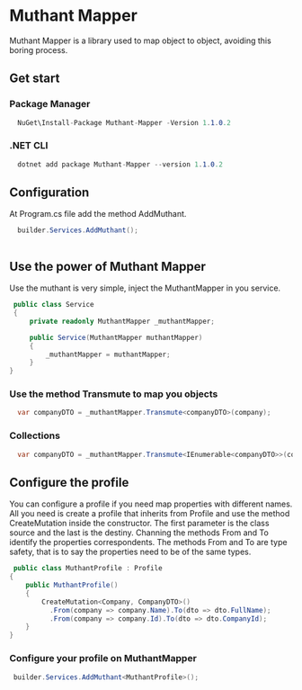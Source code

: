 # Muthant Mapper

Muthant Mapper is a library used to map object to object, avoiding this boring process.

## Get start

### Package Manager
``` csharp
  NuGet\Install-Package Muthant-Mapper -Version 1.1.0.2
```

### .NET CLI

``` csharp
  dotnet add package Muthant-Mapper --version 1.1.0.2
```

## Configuration
At Program.cs file add the method AddMuthant. 

```csharp
  builder.Services.AddMuthant();



```
## Use the power of Muthant Mapper

Use the muthant is very simple, inject the MuthantMapper in you service.

``` csharp
 public class Service
 {
     private readonly MuthantMapper _muthantMapper;

     public Service(MuthantMapper muthantMapper)
     {
         _muthantMapper = muthantMapper;
     }
}

```

### Use the method Transmute to map you objects

``` csharp
  var companyDTO = _muthantMapper.Transmute<companyDTO>(company);
```

### Collections

``` csharp
  var companyDTO = _muthantMapper.Transmute<IEnumerable<companyDTO>>(company);
```

## Configure the profile

You can configure a profile if you need map properties with different names. All you need is create a profile that inherits from Profile and use the method CreateMutation inside the constructor. The first parameter is the class source and the last is the destiny. Channing the methods From and To identify the properties correspondents. The methods From and To are type safety, that is to say the properties need to be of the same types. 
``` csharp
 public class MuthantProfile : Profile
{
    public MuthantProfile() 
    {
        CreateMutation<Company, CompanyDTO>()
          .From(company => company.Name).To(dto => dto.FullName);
          .From(company => company.Id).To(dto => dto.CompanyId);
    }
}
```

### Configure your profile on MuthantMapper

``` csharp
 builder.Services.AddMuthant<MuthantProfile>();
```


 





